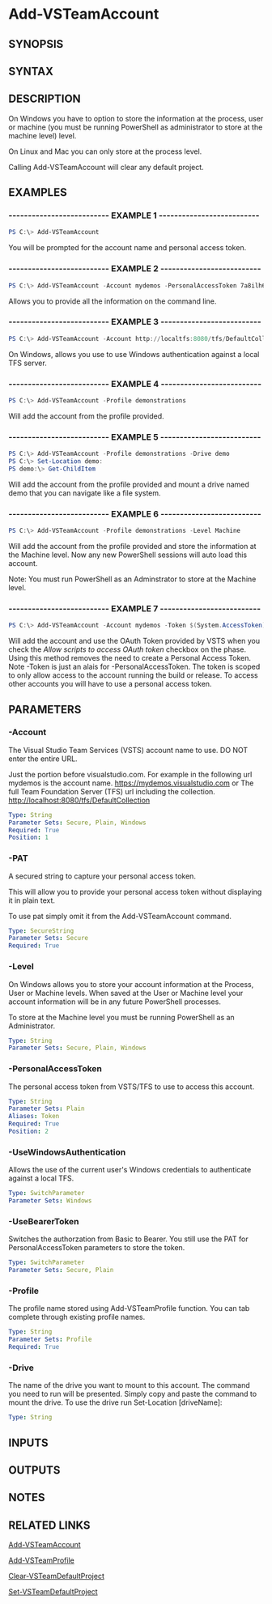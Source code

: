 <!-- #include "./common/header.md" -->

# Add-VSTeamAccount

## SYNOPSIS

<!-- #include "./synopsis/Add-VSTeamAccount.md" -->

## SYNTAX

## DESCRIPTION

On Windows you have to option to store the information at the process, user or machine (you must be running PowerShell as administrator to store at the machine level) level.

On Linux and Mac you can only store at the process level.

Calling Add-VSTeamAccount will clear any default project.

## EXAMPLES

### -------------------------- EXAMPLE 1 --------------------------

```PowerShell
PS C:\> Add-VSTeamAccount
```

You will be prompted for the account name and personal access token.

### -------------------------- EXAMPLE 2 --------------------------

```PowerShell
PS C:\> Add-VSTeamAccount -Account mydemos -PersonalAccessToken 7a8ilh6db4aforlrnrqmdrxdztkjvcc4uhlh5vgbmgap3mziwnga
```

Allows you to provide all the information on the command line.

### -------------------------- EXAMPLE 3 --------------------------

```PowerShell
PS C:\> Add-VSTeamAccount -Account http://localtfs:8080/tfs/DefaultCollection -UseWindowsAuthentication
```

On Windows, allows you use to use Windows authentication against a local TFS server.

### -------------------------- EXAMPLE 4 --------------------------

```PowerShell
PS C:\> Add-VSTeamAccount -Profile demonstrations
```

Will add the account from the profile provided.

### -------------------------- EXAMPLE 5 --------------------------

```PowerShell
PS C:\> Add-VSTeamAccount -Profile demonstrations -Drive demo
PS C:\> Set-Location demo:
PS demo:\> Get-ChildItem
```

Will add the account from the profile provided and mount a drive named demo that you can navigate like a file system.

### -------------------------- EXAMPLE 6 --------------------------

```PowerShell
PS C:\> Add-VSTeamAccount -Profile demonstrations -Level Machine
```

Will add the account from the profile provided and store the information at the Machine level. Now any new PowerShell sessions will auto load this account.

Note: You must run PowerShell as an Adminstrator to store at the Machine level.

### -------------------------- EXAMPLE 7 --------------------------

```PowerShell
PS C:\> Add-VSTeamAccount -Account mydemos -Token $(System.AccessToken) -UseBearerToken
```

Will add the account and use the OAuth Token provided by VSTS when you check the *Allow scripts to access OAuth token* checkbox on the phase. Using this method removes the need to create a Personal Access Token. Note -Token is just an alais for -PersonalAccessToken.  The token is scoped to only allow access to the account running the build or release. To access other accounts you will have to use a personal access token.

## PARAMETERS

### -Account

The Visual Studio Team Services (VSTS) account name to use.
DO NOT enter the entire URL.

Just the portion before visualstudio.com. For example in the
following url mydemos is the account name.
<https://mydemos.visualstudio.com>
or
The full Team Foundation Server (TFS) url including the collection.
<http://localhost:8080/tfs/DefaultCollection>

```yaml
Type: String
Parameter Sets: Secure, Plain, Windows
Required: True
Position: 1
```

### -PAT

A secured string to capture your personal access token.

This will allow you to provide your personal access token without displaying it in plain text.

To use pat simply omit it from the Add-VSTeamAccount command.

```yaml
Type: SecureString
Parameter Sets: Secure
Required: True
```

### -Level

On Windows allows you to store your account information at the Process, User or Machine levels.
When saved at the User or Machine level your account information will be in any future PowerShell processes.

To store at the Machine level you must be running PowerShell as an Administrator.

```yaml
Type: String
Parameter Sets: Secure, Plain, Windows
```

### -PersonalAccessToken

The personal access token from VSTS/TFS to use to access this account.

```yaml
Type: String
Parameter Sets: Plain
Aliases: Token
Required: True
Position: 2
```

### -UseWindowsAuthentication

Allows the use of the current user's Windows credentials to authenticate against a local TFS.

```yaml
Type: SwitchParameter
Parameter Sets: Windows
```

### -UseBearerToken

Switches the authorzation from Basic to Bearer.  You still use the PAT for PersonalAccessToken parameters to store the token.

```yaml
Type: SwitchParameter
Parameter Sets: Secure, Plain
```

### -Profile

The profile name stored using Add-VSTeamProfile function. You can tab complete through existing profile names.

```yaml
Type: String
Parameter Sets: Profile
Required: True
```

<!-- #include "./params/version.md" -->

### -Drive

The name of the drive you want to mount to this account. The command you need to run will be presented. Simply copy and paste the command to mount the drive. To use the drive run Set-Location [driveName]:

```yaml
Type: String
```

## INPUTS

## OUTPUTS

## NOTES

## RELATED LINKS

[Add-VSTeamAccount](Add-VSTeamAccount.md)

[Add-VSTeamProfile](Add-VSTeamProfile.md)

[Clear-VSTeamDefaultProject](Clear-VSTeamDefaultProject.md)

[Set-VSTeamDefaultProject](Set-VSTeamDefaultProject.md)